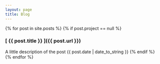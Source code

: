 ```yaml
---
layout: page
title: Blog
---
```


{% for post in site.posts %}
  {% if post.project == null %}
  ### [ {{ post.title }} ]({{ post.url }})
  A little description of the post
  {{ post.date | date_to_string }}
  {% endif %}
{% endfor %}
